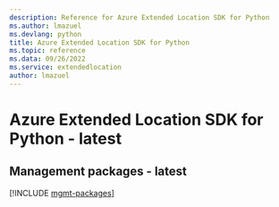 ```yaml
---
description: Reference for Azure Extended Location SDK for Python
ms.author: lmazuel
ms.devlang: python
title: Azure Extended Location SDK for Python
ms.topic: reference
ms.data: 09/26/2022
ms.service: extendedlocation
author: lmazuel
---
```

# Azure Extended Location SDK for Python - latest

## Management packages - latest
[!INCLUDE [mgmt-packages](extended-location-mgmt-index.md)]